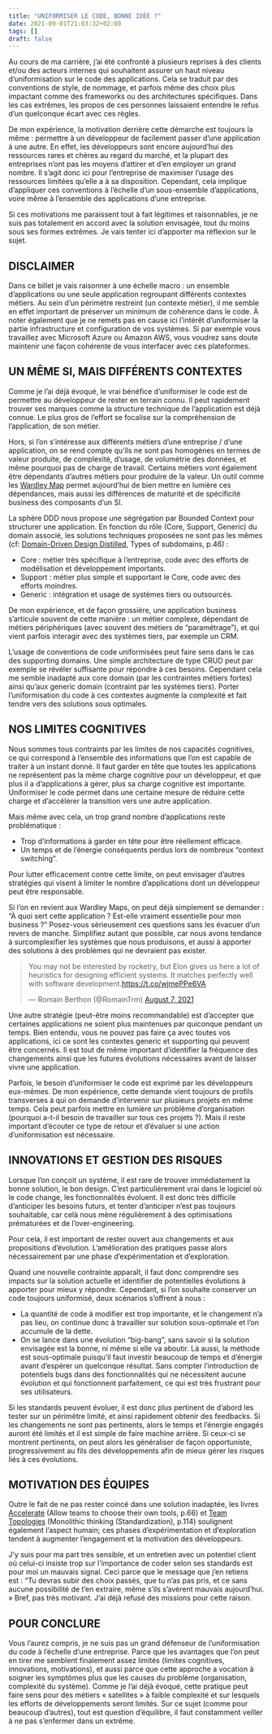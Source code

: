 ```yaml
---
title: "UNIFORMISER LE CODE, BONNE IDÉE ?"
date: 2021-09-01T21:03:32+02:00
tags: []
draft: false
---
```


Au cours de ma carrière, j’ai été confronté à plusieurs reprises à des clients et/ou des acteurs internes qui souhaitent assurer un haut niveau d’uniformisation sur le code des applications. Cela se traduit par des conventions de style, de nommage, et parfois même des choix plus impactant comme des frameworks ou des architectures spécifiques. Dans les cas extrêmes, les propos de ces personnes laissaient entendre le refus d’un quelconque écart avec ces règles.

De mon expérience, la motivation derrière cette démarche est toujours la même&nbsp;: permettre à un développeur de facilement passer d’une application à une autre. En effet, les développeurs sont encore aujourd’hui des ressources rares et chères au regard du marché, et la plupart des entreprises n’ont pas les moyens d’attirer et d’en employer un grand nombre. Il s’agit donc ici pour l’entreprise de maximiser l’usage des ressources limitées qu’elle a à sa disposition. Cependant, cela implique d’appliquer ces conventions à l’échelle d’un sous-ensemble d’applications, voire même à l’ensemble des applications d’une entreprise.

Si ces motivations me paraissent tout à fait légitimes et raisonnables, je ne suis pas totalement en accord avec la solution envisagée, tout du moins sous ses formes extrêmes. Je vais tenter ici d’apporter ma réflexion sur le sujet.

## DISCLAIMER

Dans ce billet je vais raisonner à une échelle macro&nbsp;: un ensemble d’applications ou une seule application regroupant différents contextes métiers. Au sein d’un périmètre restreint (un contexte métier), il me semble en effet important de préserver un minimum de cohérence dans le code. À noter également que je ne remets pas en cause ici l’intérêt d’uniformiser la partie infrastructure et configuration de vos systèmes. Si par exemple vous travaillez avec Microsoft Azure ou Amazon AWS, vous voudrez sans doute maintenir une façon cohérente de vous interfacer avec ces plateformes.

## UN MÊME SI, MAIS DIFFÉRENTS CONTEXTES

Comme je l’ai déjà évoqué, le vrai bénéfice d’uniformiser le code est de permettre au développeur de rester en terrain connu. Il peut rapidement trouver ses marques comme la structure technique de l’application est déjà connue. Le plus gros de l’effort se focalise sur la compréhension de l’application, de son métier.

Hors, si l’on s’intéresse aux différents métiers d’une entreprise / d’une application, on se rend compte qu’ils ne sont pas homogènes en termes de valeur produite, de complexité, d’usage, de volumétrie des données, et même pourquoi pas de charge de travail. Certains métiers vont également être dépendants d’autres métiers pour produire de la valeur. Un outil comme les [Wardley Map](https://learnwardleymapping.com/) permet aujourd’hui de bien mettre en lumière ces dépendances, mais aussi les différences de maturité et de spécificité business des composants d’un SI.

La sphère DDD nous propose une ségrégation par Bounded Context pour structurer une application. En fonction du rôle (Core, Support, Generic) du domain associé, les solutions techniques proposées ne sont pas les mêmes (cf: [Domain-Driven Design Distilled](https://www.goodreads.com/book/show/28602719-domain-driven-design-distilled), Types of subdomains, p.46)&nbsp;:

- Core&nbsp;: métier très spécifique à l’entreprise, code avec des efforts de modélisation et développement importants.
- Support&nbsp;: métier plus simple et supportant le Core, code avec des efforts moindres.
- Generic&nbsp;: intégration et usage de systèmes tiers ou outsourcés.

De mon expérience, et de façon grossière, une application business s’articule souvent de cette manière&nbsp;: un métier complexe, dépendant de métiers périphériques (avec souvent des métiers de “paramétrage”), et qui vient parfois interagir avec des systèmes tiers, par exemple un CRM.

L’usage de conventions de code uniformisées peut faire sens dans le cas des supporting domains. Une simple architecture de type CRUD peut par exemple se révéler suffisante pour répondre à ces besoins. Cependant cela me semble inadapté aux core domain (par les contraintes métiers fortes) ainsi qu’aux generic domain (contraint par les systèmes tiers). Porter l’uniformisation du code à ces contextes augmente la complexité et fait tendre vers des solutions sous optimales.

## NOS LIMITES COGNITIVES

Nous sommes tous contraints par les limites de nos capacités cognitives, ce qui correspond à l’ensemble des informations que l’on est capable de traiter à un instant donné. Il faut garder en tête que toutes les applications ne représentent pas la même charge cognitive pour un développeur, et que plus il a d’applications à gérer, plus sa charge cognitive est importante. Uniformiser le code permet dans une certaine mesure de réduire cette charge et d’accélérer la transition vers une autre application.

Mais même avec cela, un trop grand nombre d’applications reste problématique&nbsp;:

- Trop d’informations à garder en tête pour être réellement efficace.
- Un temps et de l’énergie conséquents perdus lors de nombreux “context switching”.

Pour lutter efficacement contre cette limite, on peut envisager d’autres stratégies qui visent à limiter le nombre d’applications dont un développeur peut être responsable.

Si l’on en revient aux Wardley Maps, on peut déjà simplement se demander&nbsp;: “À quoi sert cette application&nbsp;? Est-elle vraiment essentielle pour mon business&nbsp;?” Posez-vous sérieusement ces questions sans les évacuer d’un revers de manche. Simplifiez autant que possible, car nous avons tendance à surcomplexifier les systèmes que nous produisons, et aussi à apporter des solutions à des problèmes qui ne devraient pas exister.

<blockquote class="twitter-tweet"><p lang="en" dir="ltr">You may not be interested by rocketry, but Elon gives us here a lot of heuristics for designing efficient systems. It matches perfectly well with software development.<a href="https://t.co/wjmePPe6VA">https://t.co/wjmePPe6VA</a></p>&mdash; Romain Berthon (@RomainTrm) <a href="https://twitter.com/RomainTrm/status/1424013279479877635?ref_src=twsrc%5Etfw">August 7, 2021</a></blockquote> <script async src="https://platform.twitter.com/widgets.js" charset="utf-8"></script>

Une autre stratégie (peut-être moins recommandable) est d’accepter que certaines applications ne soient plus maintenues par quiconque pendant un temps. Bien entendu, vous ne pouvez pas faire ça avec toutes vos applications, ici ce sont les contextes generic et supporting qui peuvent être concernés. Il est tout de même important d’identifier la fréquence des changements ainsi que les futures évolutions nécessaires avant de laisser vivre une application.

Parfois, le besoin d’uniformiser le code est exprimé par les développeurs eux-mêmes. De mon expérience, cette demande vient toujours de profils transverses à qui on demande d’intervenir sur plusieurs projets en même temps. Cela peut parfois mettre en lumière un problème d’organisation (pourquoi a-t-il besoin de travailler sur tous ces projets&nbsp;?). Mais il reste important d’écouter ce type de retour et d’évaluer si une action d’uniformisation est nécessaire.

## INNOVATIONS ET GESTION DES RISQUES

Lorsque l’on conçoit un système, il est rare de trouver immédiatement la bonne solution, le bon design. C’est particulièrement vrai dans le logiciel où le code change, les fonctionnalités évoluent. Il est donc très difficile d’anticiper les besoins futurs, et tenter d’anticiper n’est pas toujours souhaitable, car celà nous mène régulièrement à des optimisations prématurées et de l’over-engineering.

Pour cela, il est important de rester ouvert aux changements et aux propositions d’évolution. L’amélioration des pratiques passe alors nécessairement par une phase d’expérimentation et d’exploration.

Quand une nouvelle contrainte apparaît, il faut donc comprendre ses impacts sur la solution actuelle et identifier de potentielles évolutions à apporter pour mieux y répondre. Cependant, si l’on souhaite conserver un code toujours uniformisé, deux scénarios s’offrent à nous&nbsp;:

- La quantité de code à modifier est trop importante, et le changement n’a pas lieu, on continue donc à travailler sur solution sous-optimale et l’on accumule de la dette.
- On se lance dans une évolution “big-bang”, sans savoir si la solution envisagée est la bonne, ni même si elle va aboutir. Là aussi, la méthode est sous-optimale puisqu’il faut investir beaucoup de temps et d’énergie avant d’espérer un quelconque résultat. Sans compter l’introduction de potentiels bugs dans des fonctionnalités qui ne nécessitent aucune évolution et qui fonctionnent parfaitement, ce qui est très frustrant pour ses utilisateurs.

Si les standards peuvent évoluer, il est donc plus pertinent de d’abord les tester sur un périmètre limité, et ainsi rapidement obtenir des feedbacks. Si les changements ne sont pas pertinents, alors le temps et l’énergie engagés auront été limités et il est simple de faire machine arrière. Si ceux-ci se montrent pertinents, on peut alors les généraliser de façon opportuniste, progressivement au fils des développements afin de mieux gérer les risques liés à ces évolutions.

## MOTIVATION DES ÉQUIPES

Outre le fait de ne pas rester coincé dans une solution inadaptée, les livres [Accelerate](https://itrevolution.com/product/accelerate/) (Allow teams to choose their own tools, p.66) et [Team Topologies](https://teamtopologies.com/book) (Monolithic thinking (Standardization), p.114) soulignent également l’aspect humain; ces phases d’expérimentation et d’exploration tendent à augmenter l’engagement et la motivation des développeurs.

J’y suis pour ma part très sensible, et un entretien avec un potentiel client où celui-ci insiste trop sur l’importance de coder selon ses standards est pour moi un mauvais signal. Ceci parce que le message que j’en retiens est&nbsp;: “Tu devras subir des choix passés, que tu n’as pas pris, et ce sans aucune possibilité de t’en extraire, même s’ils s’avèrent mauvais aujourd’hui. » Bref, pas très motivant. J’ai déjà refusé des missions pour cette raison.

## POUR CONCLURE

Vous l’aurez compris, je ne suis pas un grand défenseur de l’uniformisation du code à l’échelle d’une entreprise. Parce que les avantages que l’on peut en tirer me semblent finalement assez limités (limites cognitives, innovations, motivations), et aussi parce que cette approche a vocation à soigner les symptômes plus que les causes du problème (organisation, complexité du système). Comme je l’ai déjà évoqué, cette pratique peut faire sens pour des métiers « satellites » à faible complexité et sur lesquels les efforts de développements seront limités. Sur ce sujet (comme pour beaucoup d’autres), tout est question d’équilibre, il faut constamment veiller à ne pas s’enfermer dans un extrême.
